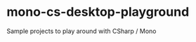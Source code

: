 mono-cs-desktop-playground
==========================

Sample projects to play around with CSharp / Mono
